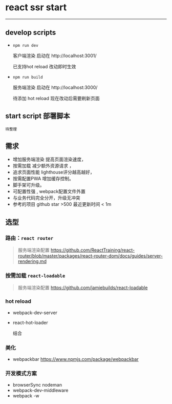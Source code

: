 # react ssr start
---

## develop scripts

 - `npm run dev`  

    客户端渲染 启动在 http://localhost:3001/

    已支持hot reload 改动即时生效

 - `npm run build`

    服务端渲染 启动在 http://localhost:3000/

    待添加 hot reload  现在改动后需要刷新页面


## start script 部署脚本

    待整理

## 需求

- 增加服务端渲染 提高页面渲染速度，
- 按需加载 减少额外资源请求 ，
- 追求页面性能 lighthouse评分越高越好， 
- 按需配置PWA 增加缓存控制。
- 脚手架可升级。
- 可配置性强 ,  webpack配置文件外置
- 与业务代码完全分开，升级无冲突
- 参考的项目 github star >500  最近更新时间 < 1m

## 选型

### 路由：`react router`
> 服务端渲染配置 https://github.com/ReactTraining/react-router/blob/master/packages/react-router-dom/docs/guides/server-rendering.md

###  按需加载 `react-loadable`
> 服务端渲染配置 https://github.com/jamiebuilds/react-loadable 

### hot reload
- webpack-dev-server
- react-hot-loader 

  结合

### 美化
- webpackbar   https://www.npmjs.com/package/webpackbar

### 开发模式方案

- browserSync nodeman
- webpack-dev-middleware
- webpack -w